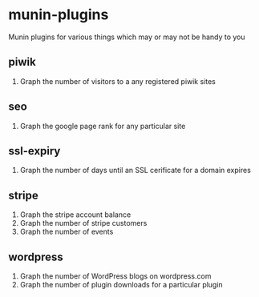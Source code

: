 munin-plugins
=============

Munin plugins for various things which may or may not be handy to you

## piwik

  1. Graph the number of visitors to a any registered piwik sites

## seo

  1. Graph the google page rank for any particular site

## ssl-expiry

  1. Graph the number of days until an SSL cerificate for a domain expires

## stripe

  1. Graph the stripe account balance
  1. Graph the number of stripe customers
  1. Graph the number of events

## wordpress

  1. Graph the number of WordPress blogs on wordpress.com
  1. Graph the number of plugin downloads for a particular plugin

